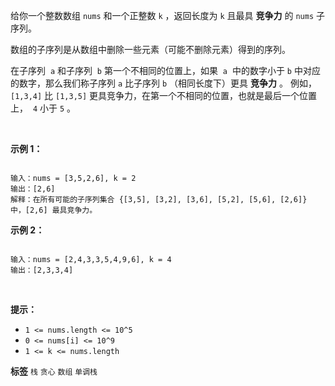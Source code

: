 给你一个整数数组 `nums` 和一个正整数 `k` ，返回长度为 `k` 且最具 **竞争力** 的 `nums` 子序列。

数组的子序列是从数组中删除一些元素（可能不删除元素）得到的序列。

在子序列  `a` 和子序列  `b` 第一个不相同的位置上，如果  `a`  中的数字小于 `b` 中对应的数字，那么我们称子序列 `a` 比子序列 `b` （相同长度下）更具 **竞争力** 。 例如， `[1,3,4]` 比 `[1,3,5]` 更具竞争力，在第一个不相同的位置，也就是最后一个位置上，  `4` 小于 `5` 。

 

 **示例 1：** 

```

输入：nums = [3,5,2,6], k = 2
输出：[2,6]
解释：在所有可能的子序列集合 {[3,5], [3,2], [3,6], [5,2], [5,6], [2,6]} 中，[2,6] 最具竞争力。

```
 **示例 2：** 

```

输入：nums = [2,4,3,3,5,4,9,6], k = 4
输出：[2,3,3,4]

```
 

 **提示：** 
-  `1 <= nums.length <= 10^5` 
-  `0 <= nums[i] <= 10^9` 
-  `1 <= k <= nums.length` 
 
**标签**
`栈` `贪心` `数组` `单调栈` 

